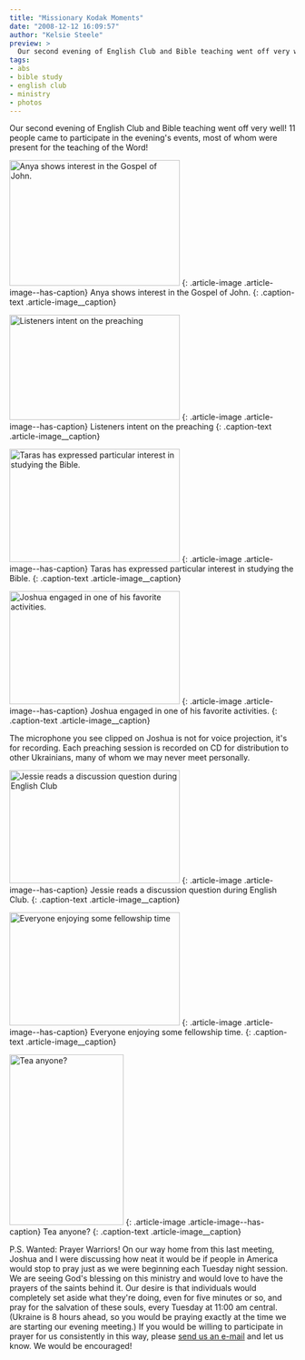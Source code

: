 ```yaml
---
title: "Missionary Kodak Moments"
date: "2008-12-12 16:09:57"
author: "Kelsie Steele"
preview: >
  Our second evening of English Club and Bible teaching went off very well! 11 people came to participate in the evening's events, most of whom were present for the teaching of the Word!
tags:
- abs
- bible study
- english club
- ministry
- photos
---
```


Our second evening of English Club and Bible teaching went off very well! 11 people came to participate in the evening's events, most of whom were present for the teaching of the Word!

<a href="//d21yo20tm8bmc2.cloudfront.net/2008/12/dsc_3732.jpg"><img class="size-medium wp-image-135" title="dsc_3732" src="//d21yo20tm8bmc2.cloudfront.net/2008/12/dsc_3732-300x221.jpg" alt="Anya shows interest in the Gospel of John." width="300" height="221" /></a>
{: .article-image .article-image--has-caption}
Anya shows interest in the Gospel of John.
{: .caption-text .article-image__caption}

<a href="//d21yo20tm8bmc2.cloudfront.net/2008/12/dsc_3733.jpg"><img class="size-medium wp-image-136" title="dsc_3733" src="//d21yo20tm8bmc2.cloudfront.net/2008/12/dsc_3733-300x185.jpg" alt="Listeners intent on the preaching" width="300" height="185" /></a>
{: .article-image .article-image--has-caption}
Listeners intent on the preaching
{: .caption-text .article-image__caption}

<a href="//d21yo20tm8bmc2.cloudfront.net/2008/12/dsc_3735.jpg"><img class="size-medium wp-image-137" title="dsc_3735" src="//d21yo20tm8bmc2.cloudfront.net/2008/12/dsc_3735-300x199.jpg" alt="Taras has expressed particular interest in studying the Bible." width="300" height="199" /></a>
{: .article-image .article-image--has-caption}
Taras has expressed particular interest in studying the Bible.
{: .caption-text .article-image__caption}

<a href="//d21yo20tm8bmc2.cloudfront.net/2008/12/dsc_3730.jpg"><img class="size-medium wp-image-138" title="dsc_3730" src="//d21yo20tm8bmc2.cloudfront.net/2008/12/dsc_3730-300x199.jpg" alt="Joshua engaged in one of his favorite activities." width="300" height="199" /></a>
{: .article-image .article-image--has-caption}
Joshua engaged in one of his favorite activities.
{: .caption-text .article-image__caption}

The microphone you see clipped on Joshua is not for voice projection, it's for recording. Each preaching session is recorded on CD for distribution to other Ukrainians, many of whom we may never meet personally.

<a href="//d21yo20tm8bmc2.cloudfront.net/2008/12/dsc_3729.jpg"><img class="size-medium wp-image-139" title="dsc_3729" src="//d21yo20tm8bmc2.cloudfront.net/2008/12/dsc_3729-300x199.jpg" alt="Jessie reads a discussion question during English Club" width="300" height="199" /></a>
{: .article-image .article-image--has-caption}
Jessie reads a discussion question during English Club.
{: .caption-text .article-image__caption}

<a href="//d21yo20tm8bmc2.cloudfront.net/2008/12/dsc_3736.jpg"><img class="size-medium wp-image-140" title="dsc_3736" src="//d21yo20tm8bmc2.cloudfront.net/2008/12/dsc_3736-300x199.jpg" alt="Everyone enjoying some fellowship time" width="300" height="199" /></a>
{: .article-image .article-image--has-caption}
Everyone enjoying some fellowship time.
{: .caption-text .article-image__caption}

<a href="//d21yo20tm8bmc2.cloudfront.net/2008/12/dsc_3744.jpg"><img class="size-medium wp-image-141" title="dsc_3744" src="//d21yo20tm8bmc2.cloudfront.net/2008/12/dsc_3744-201x300.jpg" alt="Tea anyone?" width="201" height="300" /></a>
{: .article-image .article-image--has-caption}
Tea anyone?
{: .caption-text .article-image__caption}

P.S. Wanted: Prayer Warriors! On our way home from this last meeting, Joshua and I were discussing how neat it would be if people in America would stop to pray just as we were beginning each Tuesday night session. We are seeing God's blessing on this ministry and would love to have the prayers of the saints behind it. Our desire is that individuals would completely set aside what they're doing, even for five minutes or so, and pray for the salvation of these souls, every Tuesday at 11:00 am central. (Ukraine is 8 hours ahead, so you would be praying exactly at the time we are starting our evening meeting.) If you would be willing to participate in prayer for us consistently in this way, please <a href="http://www.OFReport.com/contact/">send us an e-mail</a> and let us know. We would be encouraged!
